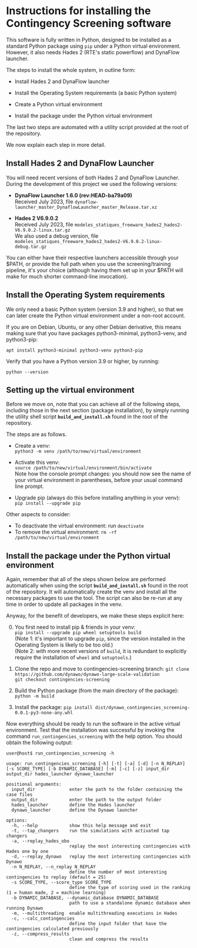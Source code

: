 
# Instructions for installing the Contingency Screening software

This software is fully written in Python, designed to be installed as a standard Python
package using `pip` under a Python virtual environment.  However, it also needs Hades 2
(RTE's static powerflow) and DynaFlow launcher.

The steps to install the whole system, in outline form:

  * Install Hades 2 and DynaFlow launcher
  
  * Install the Operating System requirements (a basic Python system)
  
  * Create a Python virtual environment
  
  * Install the package under the Python virtual environment

The last two steps are automated with a utility script provided at the root of the
repository.

We now explain each step in more detail.



## Install Hades 2 and DynaFlow Launcher

You will need recent versions of both Hades 2 and DynaFlow Launcher.  During the
development of this project we used the following versions:

  * **DynaFlow Launcher 1.6.0 (rev:HEAD-ba79a09)**  
    Received July 2023, file
    `dynaflow-launcher_master_DynaflowLauncher_master_Release.tar.xz`

  * **Hades 2 V6.9.0.2**  
    Received July 2023, file
    `modeles_statiques_freeware_hades2_hades2-V6.9.0.2-linux.tar.gz`  
    We also used a debug version, file
    `modeles_statiques_freeware_hades2_hades2-V6.9.0.2-linux-debug.tar.gz`

You can either have their respective launchers accessible through your $PATH, or provide
the full path when you use the screening/training pipeline, it's your choice (although
having them set up in your $PATH will make for much shorter command-line invocation).



## Install the Operating System requirements

We only need a basic Python system (version 3.9 and higher), so that we can later create
the Python virtual environment under a non-root account.

If you are on Debian, Ubuntu, or any other Debian derivative, this means making sure
that you have packages python3-minimal, python3-venv, and python3-pip:

```
apt install python3-minimal python3-venv python3-pip
```

Verify that you have a Python version 3.9 or higher, by running:
```
python --version
```



## Setting up the virtual environment

Before we move on, note that you can achieve all of the following steps, including those
in the next section (package installation), by simply running the utility shell script
**`build_and_install.sh`** found in the root of the repository.

The steps are as follows.

  * Create a venv:  
	`python3 -m venv /path/to/new/virtual/environment`

  * Activate this venv:  
	`source /path/to/new/virtual/environment/bin/activate`  
    Note how the console prompt changes: you should now see the name of your virtual
    environment in parentheses, before your usual command line prompt.

  * Upgrade pip (always do this before installing anything in your venv):  
	`pip install --upgrade pip`

Other aspects to consider:
  - To deactivate the virtual environment: run `deactivate`
  - To remove the virtual environment: `rm -rf /path/to/new/virtual/environment`



## Install the package under the Python virtual environment

Again, remember that all of the steps shown below are performed automatically when using
the script **`build_and_install.sh`** found in the root of the repository. It will
automatically create the venv and install all the necessary packages to use the
tool. The script can also be re-run at any time in order to update all packages in the
venv.

Anyway, for the benefit of developers, we make these steps explicit here:

  0. You first need to install pip & friends in your venv:  
     `pip install --upgrade pip wheel setuptools build`  
     (Note 1: it's important to upgrade `pip`, since the version installed in the
     Operating System is likely to be too old.)  
     (Note 2: with more recent versions of `build`, it is redundant to explicitly
     require the installation of `wheel` and `setuptools`.)

  1. Clone the repo and move to contingencies-screening branch:
	 `git clone https://github.com/dynawo/dynawo-large-scale-validation`  
     `git checkout contingencies-screening`

  2. Build the Python package (from the main directory of the package):
	 `python -m build`

  3. Install the package:
	 `pip install dist/dynawo_contingencies_screening-0.0.1-py3-none-any.whl`


Now everything should be ready to run the software in the active virtual environment.
Test that the installation was successful by invoking the command
`run_contingencies_screening` with the help option.  You should obtain the following
output:

```
user@host$ run_contingencies_screening -h

usage: run_contingencies_screening [-h] [-t] [-a] [-d] [-n N_REPLAY] [-s SCORE_TYPE] [-b DYNAMIC_DATABASE] [-m] [-c] [-z] input_dir output_dir hades_launcher dynawo_launcher

positional arguments:
  input_dir             enter the path to the folder containing the case files
  output_dir            enter the path to the output folder
  hades_launcher        define the Hades launcher
  dynawo_launcher       define the Dynawo launcher

options:
  -h, --help            show this help message and exit
  -t, --tap_changers    run the simulations with activated tap changers
  -a, --replay_hades_obo
                        replay the most interesting contingencies with Hades one by one
  -d, --replay_dynawo   replay the most interesting contingencies with Dynawo
  -n N_REPLAY, --n_replay N_REPLAY
                        define the number of most interesting contingencies to replay (default = 25)
  -s SCORE_TYPE, --score_type SCORE_TYPE
                        define the type of scoring used in the ranking (1 = human made, 2 = machine learning)
  -b DYNAMIC_DATABASE, --dynamic_database DYNAMIC_DATABASE
                        path to use a standalone dynamic database when running Dynawo
  -m, --multithreading  enable multithreading executions in Hades
  -c, --calc_contingencies
                        define the input folder that have the contingencies calculated previously
  -z, --compress_results
                        clean and compress the results
```
